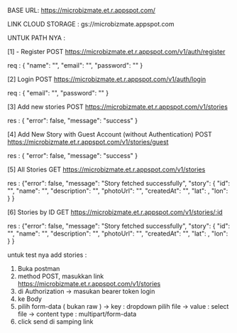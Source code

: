 BASE URL: https://microbizmate.et.r.appspot.com/

LINK CLOUD STORAGE : gs://microbizmate.appspot.com

UNTUK PATH NYA : 

[1] - Register POST https://microbizmate.et.r.appspot.com/v1/auth/register

req : { "name": "", "email": "", "password": "" }

[2] Login POST https://microbizmate.et.r.appspot.com/v1/auth/login

req : { "email": "", "password": "" }

[3] Add new stories POST https://microbizmate.et.r.appspot.com/v1/stories

res : { "error": false, "message": "success" }

[4] Add New Story with Guest Account (without Authentication) POST https://microbizmate.et.r.appspot.com/v1/stories/guest

res : { "error": false, "message": "success" }

[5] All Stories GET https://microbizmate.et.r.appspot.com/v1/stories

res : {"error": false, "message": "Story fetched successfully", "story": { "id": "", "name": "", "description": "", "photoUrl": "", "createdAt": "", "lat": , "lon": } }

[6] Stories by ID GET https://microbizmate.et.r.appspot.com/v1/stories/:id

res : {"error": false, "message": "Story fetched successfully", "story": { "id": "", "name": "", "description": "", "photoUrl": "", "createdAt": "", "lat": , "lon": } }



untuk test nya add stories :

1. Buka postman
2. method POST, masukkan link https://microbizmate.et.r.appspot.com/v1/stories
3. di Authorization -> masukan bearer token login
4. ke Body
5. pilih form-data ( bukan raw )
   -> key : dropdown pilih file
   -> value : select file
   -> content type : multipart/form-data
6. click send di samping link

